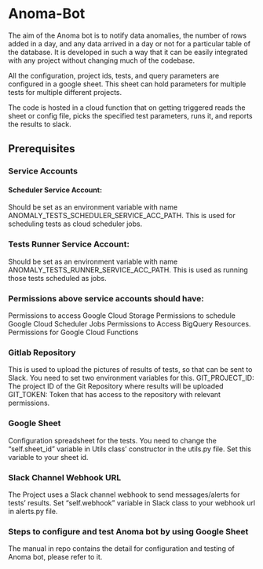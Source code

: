 # Anoma-Bot
The aim of the Anoma bot is to notify data anomalies, the number of rows added in a day, and any data arrived in a day or not for a particular table of the database.  It is developed in such a way that it can be easily integrated with any project without changing much of the codebase.

All the configuration, project ids, tests, and query parameters are configured in a google sheet. This sheet can hold parameters for multiple tests for multiple different projects.

The code is hosted in a cloud function that on getting triggered reads the sheet or config file, picks the specified test parameters, runs it, and reports the results to slack.

## Prerequisites
### Service Accounts
#### Scheduler Service Account: 
Should be set as an environment variable with name ANOMALY_TESTS_SCHEDULER_SERVICE_ACC_PATH.
This is used for scheduling tests as cloud scheduler jobs.

### Tests Runner Service Account: 
Should be set as an environment variable with name ANOMALY_TESTS_RUNNER_SERVICE_ACC_PATH.
This is used as running those tests scheduled as jobs.
	
### Permissions above service accounts should have: 
Permissions to access Google Cloud Storage
Permissions to schedule Google Cloud Scheduler Jobs
Permissions to Access BigQuery Resources.
Permissions for Google Cloud Functions
	
### Gitlab Repository
This is used to upload the pictures of results of tests, so that can be sent to Slack. 
You need to set two environment variables for this.
GIT_PROJECT_ID: The project ID of the Git Repository where results will be uploaded
GIT_TOKEN: Token that has access to the repository with relevant permissions.

### Google Sheet
Configuration spreadsheet for the tests. You need to change the “self.sheet_id” variable in Utils class’ constructor in the utils.py file. Set this variable to your sheet id.

### Slack Channel Webhook URL
The Project uses a Slack channel webhook to send messages/alerts for tests’ results. Set “self.webhook” variable in Slack class to your webhook url in alerts.py file.

### Steps to configure and test Anoma bot by using Google Sheet
The manual in repo contains the detail for configuration and testing of Anoma bot, please refer to it.

